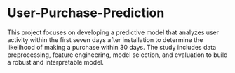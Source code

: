 # User-Purchase-Prediction
This project focuses on developing a predictive model that analyzes user activity within the first seven days after installation to determine the likelihood of making a purchase within 30 days. The study includes data preprocessing, feature engineering, model selection, and evaluation to build a robust and interpretable model.
